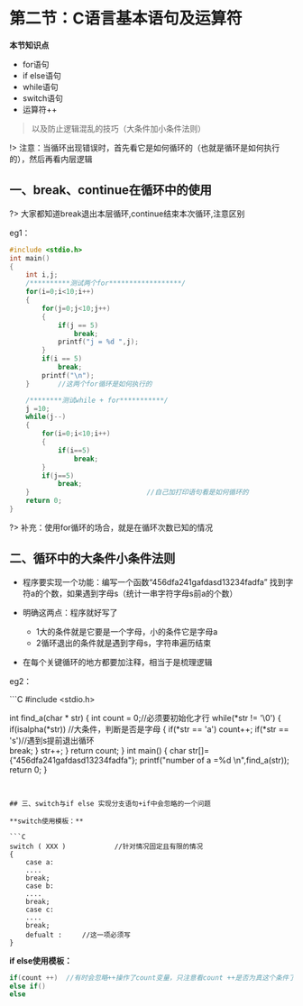 # 第二节：C语言基本语句及运算符

**本节知识点**

- for语句
- if else语句
- while语句
- switch语句
- 运算符++

> 以及防止逻辑混乱的技巧（大条件加小条件法则）

!> 注意：当循环出现错误时，首先看它是如何循环的（也就是循环是如何执行的），然后再看内层逻辑

## 一、break、continue在循环中的使用

?> 大家都知道break退出本层循环,continue结束本次循环,注意区别

eg1：

```C
#include <stdio.h>
int main()
{
	int i,j;
	/**********测试两个for******************/
	for(i=0;i<10;i++)
	{
		for(j=0;j<10;j++)
		{
			if(j == 5)
				break;
			printf("j = %d ",j);		
		}
		if(i == 5)
			break;
		printf("\n");
	} 		//这两个for循环是如何执行的

	/********测试while + for***********/	
	j =10;
	while(j--)
	{
		for(i=0;i<10;i++)
		{
			if(i==5)
				break;
		}
		if(j==5)
			break;
	}                             //自己加打印语句看是如何循环的
	return 0;
}
```

?> 补充：使用for循环的场合，就是在循环次数已知的情况


## 二、循环中的大条件小条件法则

- 程序要实现一个功能：编写一个函数“456dfa241gafdasd13234fadfa” 找到字符a的个数，如果遇到字母s（统计一串字符字母s前a的个数）

- 明确这两点：程序就好写了
  - 1大的条件就是它要是一个字母，小的条件它是字母a	
  - 2循环退出的条件就是遇到字母s，字符串遍历结束

- 在每个关键循环的地方都要加注释，相当于是梳理逻辑

eg2：

​```C
#include <stdio.h>

int find_a(char * str)
{
	int count = 0;//必须要初始化才行
		while(*str != '\0')
		{
			if(isalpha(*str))         //大条件，判断是否是字母
			{
				if(*str == 'a')
					count++;
				if(*str == 's')//遇到s提前退出循环        
					break; 
			}
			str++;
		}
	return count;
}
int main()
{
	char str[]={"456dfa241gafdasd13234fadfa"};
	printf("number of a =%d \n",find_a(str));
	return 0;
}
```


## 三、switch与if else 实现分支语句+if中会忽略的一个问题

**switch使用模板：**

```C
switch ( XXX )            //针对情况固定且有限的情况
{
	case a:
	....
	break;
	case b:
	....
	break;
	case c:
	....
	break;
	defualt :     //这一项必须写
}
```
**if else使用模板：**

```C
if(count ++)  //有时会忽略++操作了count变量，只注意看count ++是否为真这个条件了
else if()
else
```